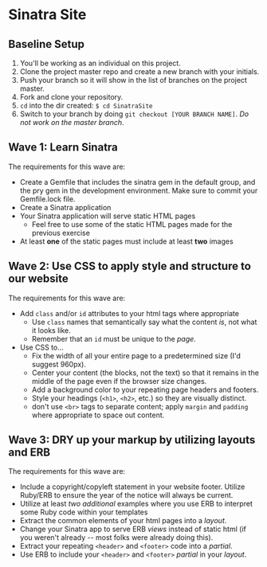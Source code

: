 # Sinatra Site

## Baseline Setup

1. You'll be working as an individual on this project.
1. Clone the project master repo and create a new branch with your initials.
1. Push your branch so it will show in the list of branches on the project master.
1. Fork and clone your repository.
1. `cd` into the dir created: `$ cd SinatraSite`
1. Switch to your branch by doing `git checkout [YOUR BRANCH NAME]`. *Do not work on the master branch*.

## Wave 1: Learn Sinatra

The requirements for this wave are:
  - Create a Gemfile that includes the sinatra gem in the default group, and the pry gem in the development environment. Make sure to commit your Gemfile.lock file.
  - Create a Sinatra application
  - Your Sinatra application will serve static HTML pages
    - Feel free to use some of the static HTML pages made for the previous exercise
  - At least **one** of the static pages must include at least **two** images


## Wave 2: Use CSS to apply style and structure to our website

The requirements for this wave are:
- Add `class` and/or `id` attributes to your html tags where appropriate
  - Use `class` names that semantically say what the content _is_, not what it looks like.
  - Remember that an `id` must be unique to the _page_.
- Use CSS to...
  - Fix the width of all your entire page to a predetermined size (I'd suggest 960px).
  - Center your content (the blocks, not the text) so that it remains in the middle of the page even if the browser size changes.
  - Add a background color to your repeating page headers and footers.
  - Style your headings (`<h1>`, `<h2>`, etc.) so they are visually distinct.
  - don't use `<br>` tags to separate content; apply `margin` and `padding` where appropriate to space out content.

## Wave 3: DRY up your markup by utilizing layouts and ERB

  The requirements for this wave are:
  - Include a copyright/copyleft statement in your website footer. Utilize Ruby/ERB to ensure the year of the notice will always be current.
  - Utilize at least _two additional_ examples where you use ERB to interpret some Ruby code within your templates
  - Extract the common elements of your html pages into a _layout_.
  - Change your Sinatra app to serve ERB _views_ instead of static html (if you weren't already -- most folks were already doing this).
  - Extract your repeating `<header>` and `<footer>` code into a _partial_.
  - Use ERB to include your `<header>` and `<footer>` _partial_ in your _layout_.
